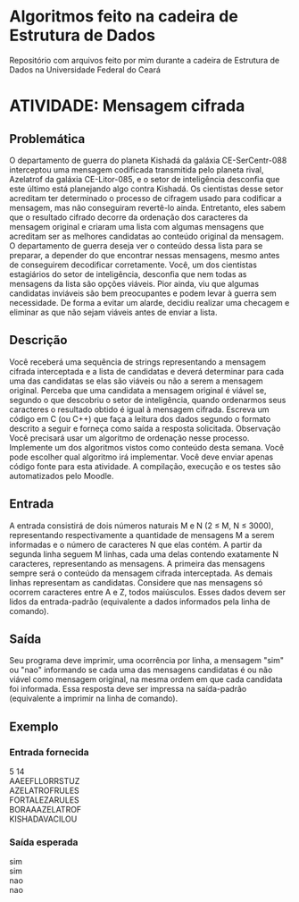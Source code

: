# Algoritmos feito na cadeira de Estrutura de Dados
Repositório com arquivos feito por mim durante a cadeira de Estrutura de Dados na Universidade Federal do Ceará


# ATIVIDADE: Mensagem cifrada
## Problemática

O departamento de guerra do planeta Kishadá da galáxia CE-SerCentr-088 interceptou uma mensagem codificada transmitida pelo planeta rival, Azelatrof da galáxia CE-Litor-085, e o setor de inteligência desconfia que este último está planejando algo contra Kishadá.
Os cientistas desse setor acreditam ter determinado o processo de cifragem usado para codificar a mensagem, mas não conseguiram revertê-lo ainda. Entretanto, eles sabem que o resultado cifrado decorre da ordenação dos caracteres da mensagem original e criaram uma lista com algumas mensagens que acreditam ser as melhores candidatas ao conteúdo original da mensagem. O departamento de guerra deseja ver o conteúdo dessa lista para se preparar, a depender do que encontrar nessas mensagens, mesmo antes de conseguirem decodificar corretamente.
Você, um dos cientistas estagiários do setor de inteligência, desconfia que nem todas as mensagens da lista são opções viáveis. Pior ainda, viu que algumas candidatas inviáveis são bem preocupantes e podem levar à guerra sem necessidade. De forma a evitar um alarde, decidiu realizar uma checagem e eliminar as que não sejam viáveis antes de enviar a lista.

## Descrição
Você receberá uma sequência de strings representando a mensagem cifrada interceptada e a lista de candidatas e deverá determinar para cada uma das candidatas se elas são viáveis ou não a serem a mensagem original. Perceba que uma candidata a mensagem original é viável se, segundo o que descobriu o setor de inteligência, quando ordenarmos seus caracteres o resultado obtido é igual à mensagem cifrada.
Escreva um código em C (ou C++) que faça a leitura dos dados segundo o formato descrito a seguir e forneça como saída a resposta solicitada.
Observação
Você precisará usar um algoritmo de ordenação nesse processo. Implemente um dos algoritmos vistos como conteúdo desta semana. Você pode escolher qual algoritmo irá implementar.
Você deve enviar apenas código fonte para esta atividade. A compilação, execução e os testes são automatizados pelo Moodle.

## Entrada
A entrada consistirá de dois números naturais M e N (2 ≤ M, N ≤ 3000), representando respectivamente a quantidade de mensagens M a serem informadas e o número de caracteres N que elas contém. A partir da segunda linha seguem M linhas, cada uma delas contendo exatamente N caracteres, representando as mensagens.
A primeira das mensagens sempre será o conteúdo da mensagem cifrada interceptada. As demais linhas representam as candidatas.
Considere que nas mensagens só ocorrem caracteres entre A e Z, todos maiúsculos.
Esses dados devem ser lidos da entrada-padrão (equivalente a dados informados pela linha de comando).

## Saída
Seu programa deve imprimir, uma ocorrência por linha, a mensagem "sim" ou "nao" informando se cada uma das mensagens candidatas é ou não viável como mensagem original, na mesma ordem em que cada candidata foi informada.
Essa resposta deve ser impressa na saída-padrão (equivalente a imprimir na linha de comando).
## Exemplo

### Entrada fornecida
5 14 <br>
AAEEFLLORRSTUZ <br>
AZELATROFRULES <br>
FORTALEZARULES <br>
BORAAAZELATROF <br>
KISHADAVACILOU <br>

### Saída esperada
sim <br>
sim <br>
nao <br>
nao
